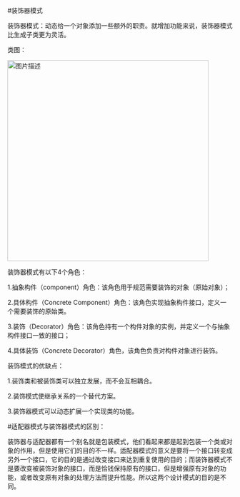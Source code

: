 #装饰器模式

装饰器模式：动态给一个对象添加一些额外的职责。就增加功能来说，装饰器模式比生成子类更为灵活。


类图：

<img src="decorator.jpg" width = "450" alt="图片描述" align=center />




装饰器模式有以下4个角色：

1.抽象构件（component）角色：该角色用于规范需要装饰的对象（原始对象）；

2.具体构件（Concrete Component）角色：该角色实现抽象构件接口，定义一个需要装饰的原始类。

3.装饰（Decorator）角色：该角色持有一个构件对象的实例，并定义一个与抽象构件接口一致的接口；

4.具体装饰（Concrete Decorator）角色，该角色负责对构件对象进行装饰。


装饰模式的优缺点：

1.装饰类和被装饰类可以独立发展，而不会互相耦合。

2.装饰模式使继承关系的一个替代方案。

3.装饰器模式可以动态扩展一个实现类的功能。


















#适配器模式与装饰器模式的区别：

装饰器与适配器都有一个别名就是包装模式，他们看起来都是起到包装一个类或对象的作用，但是使用它们的目的不一样。适配器模式的意义是要将一个接口转变成另外一个接口，它的目的是通过改变接口来达到重复使用的目的；而装饰器模式不是要改变被装饰对象的接口，而是恰钱保持原有的接口，但是增强原有对象的功能，或者改变原有对象的处理方法而提升性能。所以这两个设计模式的目的是不同。
